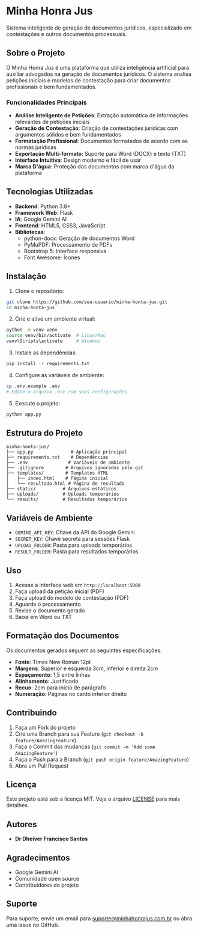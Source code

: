 # Minha Honra Jus

Sistema inteligente de geração de documentos jurídicos, especializado em contestações e outros documentos processuais.

## Sobre o Projeto

O Minha Honra Jus é uma plataforma que utiliza inteligência artificial para auxiliar advogados na geração de documentos jurídicos. O sistema analisa petições iniciais e modelos de contestação para criar documentos profissionais e bem fundamentados.

### Funcionalidades Principais

- **Análise Inteligente de Petições**: Extração automática de informações relevantes de petições iniciais
- **Geração de Contestação**: Criação de contestações jurídicas com argumentos sólidos e bem fundamentados
- **Formatação Profissional**: Documentos formatados de acordo com as normas jurídicas
- **Exportação Multi-formato**: Suporte para Word (DOCX) e texto (TXT)
- **Interface Intuitiva**: Design moderno e fácil de usar
- **Marca D'água**: Proteção dos documentos com marca d'água da plataforma

## Tecnologias Utilizadas

- **Backend**: Python 3.8+
- **Framework Web**: Flask
- **IA**: Google Gemini AI
- **Frontend**: HTML5, CSS3, JavaScript
- **Bibliotecas**:
  - python-docx: Geração de documentos Word
  - PyMuPDF: Processamento de PDFs
  - Bootstrap 5: Interface responsiva
  - Font Awesome: Ícones

## Instalação

1. Clone o repositório:
```bash
git clone https://github.com/seu-usuario/minha-honta-jus.git
cd minha-honta-jus
```

2. Crie e ative um ambiente virtual:
```bash
python -m venv venv
source venv/bin/activate  # Linux/Mac
venv\Scripts\activate     # Windows
```

3. Instale as dependências:
```bash
pip install -r requirements.txt
```

4. Configure as variáveis de ambiente:
```bash
cp .env.example .env
# Edite o arquivo .env com suas configurações
```

5. Execute o projeto:
```bash
python app.py
```

## Estrutura do Projeto

```
minha-honta-jus/
├── app.py              # Aplicação principal
├── requirements.txt    # Dependências
├── .env               # Variáveis de ambiente
├── .gitignore        # Arquivos ignorados pelo git
├── templates/        # Templates HTML
│   ├── index.html    # Página inicial
│   └── resultado.html # Página de resultado
├── static/          # Arquivos estáticos
├── uploads/         # Uploads temporários
└── results/         # Resultados temporários
```

## Variáveis de Ambiente

- `GEMINI_API_KEY`: Chave da API do Google Gemini
- `SECRET_KEY`: Chave secreta para sessões Flask
- `UPLOAD_FOLDER`: Pasta para uploads temporários
- `RESULT_FOLDER`: Pasta para resultados temporários

## Uso

1. Acesse a interface web em `http://localhost:5000`
2. Faça upload da petição inicial (PDF)
3. Faça upload do modelo de contestação (PDF)
4. Aguarde o processamento
5. Revise o documento gerado
6. Baixe em Word ou TXT

## Formatação dos Documentos

Os documentos gerados seguem as seguintes especificações:

- **Fonte**: Times New Roman 12pt
- **Margens**: Superior e esquerda 3cm, inferior e direita 2cm
- **Espaçamento**: 1,5 entre linhas
- **Alinhamento**: Justificado
- **Recuo**: 2cm para início de parágrafo
- **Numeração**: Páginas no canto inferior direito

## Contribuindo

1. Faça um Fork do projeto
2. Crie uma Branch para sua Feature (`git checkout -b feature/AmazingFeature`)
3. Faça o Commit das mudanças (`git commit -m 'Add some AmazingFeature'`)
4. Faça o Push para a Branch (`git push origin feature/AmazingFeature`)
5. Abra um Pull Request

## Licença

Este projeto está sob a licença MIT. Veja o arquivo [LICENSE](LICENSE) para mais detalhes.

## Autores

- **Dr Dheiver Francisco Santos** 

## Agradecimentos

- Google Gemini AI
- Comunidade open source
- Contribuidores do projeto

## Suporte

Para suporte, envie um email para suporte@minhahonrajus.com.br ou abra uma issue no GitHub. 
